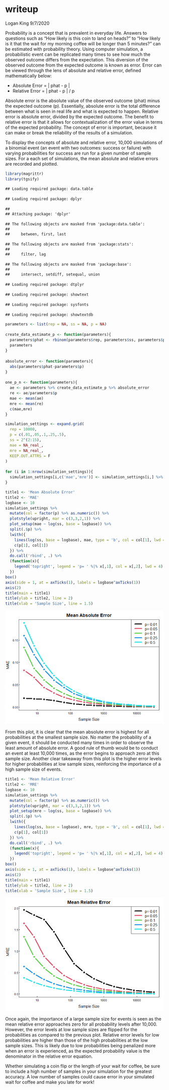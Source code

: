 writeup
================
Logan King
9/7/2020

Probability is a concept that is prevalent in everyday life. Answers to
questions such as “How likely is this coin to land on heads?” to “How
likely is it that the wait for my morning coffee will be longer than 5
minutes?” can be estimated with probability theory. Using computer
simulation, a probabilistic event can be replicated many times to see
how much the observed outcome differs from the expectation. This
diversion of the observed outcome from the expected outcome is known as
error. Error can be viewed through the lens of absolute and relative
error, defined mathematically below:

  - Absolute Error = | phat - p |
  - Relative Error = | phat - p | / p

Absolute error is the absolute value of the observed outcome (phat)
minus the expected outcome (p). Essentially, absolute error is the total
difference between what is seen in real life and what is expected to
happen. Relative error is absolute error, divided by the expected
outcome. The benefit to relative error is that it allows for
contextualization of the error value in terms of the expected
probability. The concept of error is important, because it can make or
break the reliability of the results of a simulation.

To display the concepts of absolute and relative error, 10,000
simulations of a binomial event (an event with two outcomes: success or
failure) with varying probabilities for success are run for a given
number of sample sizes. For a each set of simulations, the mean absolute
and relative errors are recorded and plotted.

``` r
library(magrittr)
library(tgsify)
```

    ## Loading required package: data.table

    ## Loading required package: dplyr

    ## 
    ## Attaching package: 'dplyr'

    ## The following objects are masked from 'package:data.table':
    ## 
    ##     between, first, last

    ## The following objects are masked from 'package:stats':
    ## 
    ##     filter, lag

    ## The following objects are masked from 'package:base':
    ## 
    ##     intersect, setdiff, setequal, union

    ## Loading required package: dtplyr

    ## Loading required package: showtext

    ## Loading required package: sysfonts

    ## Loading required package: showtextdb

``` r
parameters <- list(rep = NA, ss = NA, p = NA)

create_data_estimate_p <- function(parameters){
  parameters$phat <- rbinom(parameters$rep, parameters$ss, parameters$p)/parameters$ss
  parameters
}

absolute_error <- function(parameters){
  abs(parameters$phat-parameters$p)
}

one_p_n <- function(parameters){
  ae <- parameters %>% create_data_estimate_p %>% absolute_error
  re <- ae/parameters$p
  mae <- mean(ae)
  mre <- mean(re)
  c(mae,mre)
}
```

``` r
simulation_settings <- expand.grid(
  rep = 10000,
  p = c(.01,.05,.1,.25,.5),
  ss = 2^(2:15),
  mae = NA_real_,
  mre = NA_real_,
  KEEP.OUT.ATTRS = F
)

for (i in 1:nrow(simulation_settings)){
  simulation_settings[i,c('mae','mre')] <- simulation_settings[i,] %>% as.list() %>% one_p_n()
}
```

``` r
title1 <- 'Mean Absolute Error'
title2 <- 'MAE'
logbase <- 10
simulation_settings %>% 
  mutate(col = factor(p) %>% as.numeric()) %>% 
  plotstyle(upright, mar = c(3,3,2,1)) %>% 
  plot_setup(mae ~ log(ss, base = logbase)) %>% 
  split(.$p) %>% 
  lwith({
    lines(log(ss, base = logbase), mae, type = 'b', col = col[1], lwd = 4)
    c(p[1], col[1])
  }) %>% 
  do.call('rbind', .) %>% 
  (function(x){
    legend('topright', legend = 'p= ' %|% x[,1], col = x[,2], lwd = 4)
  })
box()
axis(side = 1, at = axTicks(1), labels = logbase^axTicks(1))
axis(2)
title(main = title1)
title(ylab = title2, line = 2)
title(xlab = 'Sample Size', line = 1.5)
```

![](writeup_files/figure-gfm/plot%20for%20MAE-1.png)<!-- -->

From this plot, it is clear that the mean absolute error is highest for
all probabilities at the smallest sample size. No matter the probability
of a given event, it should be conducted many times in order to observe
the least amount of absolute error. A good rule of thumb would be to
conduct an event at least 10,000 times, as the error begins to approach
zero at this sample size. Another clear takeaway from this plot is the
higher error levels for higher probabilities at low sample sizes,
reinforcing the importance of a high sample size of events.

``` r
title1 <- 'Mean Relative Error'
title2 <- 'MRE'
logbase <- 10
simulation_settings %>% 
  mutate(col = factor(p) %>% as.numeric()) %>% 
  plotstyle(upright, mar = c(3,3,2,1)) %>% 
  plot_setup(mre ~ log(ss, base = logbase)) %>% 
  split(.$p) %>% 
  lwith({
    lines(log(ss, base = logbase), mre, type = 'b', col = col[1], lwd = 4)
    c(p[1], col[1])
  }) %>% 
  do.call('rbind', .) %>% 
  (function(x){
    legend('topright', legend = 'p= ' %|% x[,1], col = x[,2], lwd = 4)
  })
box()
axis(side = 1, at = axTicks(1), labels = logbase^axTicks(1))
axis(2)
title(main = title1)
title(ylab = title2, line = 2)
title(xlab = 'Sample Size', line = 1.5)
```

![](writeup_files/figure-gfm/plot%20for%20MRE-1.png)<!-- -->

Once again, the importance of a large sample size for events is seen as
the mean relative error approaches zero for all probability levels after
10,000. However, the error levels at low sample sizes are flipped for
the probabilities as compared to the previous plot. Relative error
levels for low probabilities are higher than those of the high
probabilities at the low sample sizes. This is likely due to low
probabilities being penalized more when an error is experienced, as the
expected probability value is the denominator in the relative error
equation.

Whether simulating a coin flip or the length of your wait for coffee, be
sure to include a high number of samples in your simulation for the
greatest accuracy. A low number of samples could cause error in your
simulated wait for coffee and make you late for work\!
